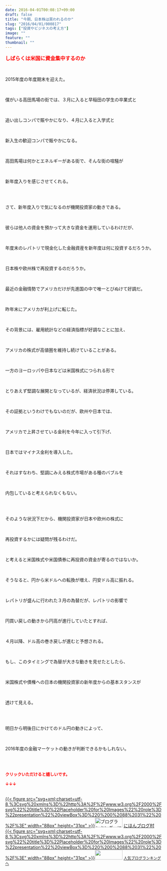 ```yaml
---
date: 2016-04-01T00:08:17+09:00
draft: false
title: "今期、日本株は買われるのか"
slug: "2016/04/01/000817"
tags: ["投資やビジネスの考え方"]
image: ""
feature: ""
thumbnail: ""
---
```

<p><font color="#ff0000" size="3"><strong>しばらくは米国に資金集中するのか</strong></font></p><br/><p>2015年度の年度期末を迎えた。<br/></p><br/><p>僕がいる高田馬場の街では、３月に入ると早稲田の学生の卒業式と<br/></p><br/><p>追い出しコンパで賑やかになり、４月に入ると入学式と<br/></p><br/><p>新入生の歓迎コンパで賑やかになる。<br/></p><br/><p>高田馬場は何かとエネルギーがある街で、そんな街の喧騒が<br/></p><br/><p>新年度入りを感じさせてくれる。</p><br/><br/><p>さて、新年度入りで気になるのが機関投資家の動きである。<br/></p><br/><p>彼らは他人の資金を預かって大きな資金を運用しているわけだが、<br/></p><br/><p>年度末のレパトリで現金化した金融資産を新年度は何に投資するだろうか。<br/></p><br/><p>日本株や欧州株で再投資するのだろうか。<br/></p><br/><p>最近の金融情勢でアメリカだけが先進国の中で唯一とびぬけて好調だ。<br/></p><br/><p>昨年末にアメリカが利上げに転じた。<br/></p><br/><p>その背景には、雇用統計などの経済指標が好調なことに加え、<br/></p><br/><p>アメリカの株式が高値圏を維持し続けていることがある。<br/></p><br/><p>一方のヨーロッパや日本などは米国株式につられる形で<br/></p><br/><p>とりあえず堅調な展開となっているが、経済状況は停滞している。<br/></p><br/><p>その証拠というわけでもないのだが、欧州や日本では、<br/></p><br/><p>アメリカで上昇させている金利を今年に入って引下げ、<br/></p><br/><p>日本ではマイナス金利を導入した。<br/></p><br/><p>それはすなわち、堅調にみえる株式市場がある種のバブルを<br/></p><br/><p>内包していると考えられなくもない。<br/><br/></p><br/><p>そのような状況下だから、機関投資家が日本や欧州の株式に<br/></p><br/><p>再投資するかには疑問が残るわけだ。<br/></p><br/><p>と考えると米国株式や米国債券に再投資の資金が寄るのではないか。<br/></p><br/><p>そうなると、円から米ドルへの転換が増え、円安ドル高に振れる。<br/></p><br/><p>レパトリが盛んに行われた３月の為替だが、レパトリの影響で<br/></p><br/><p>円買い戻しの動きから円高が進行していたとすれば、<br/></p><br/><p>４月以降、ドル高の巻き戻しが進むと予想される。<br/></p><br/><p>もし、このタイミングで為替が大きな動きを見せたとしたら、<br/></p><br/><p>米国株式や債権への日本の機関投資家の新年度からの基本スタンスが<br/></p><br/><p>透けて見える。<br/></p><br/><br/><p>明日から明後日にかけてのドル円の動きによって、<br/></p><br/><p>2016年度の金融マーケットの動きが判断できるかもしれない。<br/></p><br/><br/><p><font color="#ff0000" size="2"><strong>クリックいただけると嬉しいです。<br/></strong></font></p><p><font color="#ff0000" size="2"><strong>↓↓↓</strong></font></p><p><br/><a href="http://www.blogmura.com/ranking.html" target="_blank">{{< figure src="svg+xml;charset=utf-8,%3Csvg%20xmlns%3D%22http%3A%2F%2Fwww.w3.org%2F2000%2Fsvg%22%20title%3D%22Placeholder%20for%20Images%22%20role%3D%22presentation%22%20viewBox%3D%220%200%2088%2031%22%20%2F%3E" width="88px" height="31px" >}}<noscript><img border="0" alt="ブログランキング・にほんブログ村へ" src="https://img-proxy.blog-video.jp/images?url=http%3A%2F%2Fwww.blogmura.com%2Fimg%2Fwww88_31.gif" width="88" height="31"></noscript></a> <a href="http://www.blogmura.com/ranking.html" target="_blank">にほんブログ村</a> <br/><a title="人気ブログランキングへ" href="link.php?1804582">{{< figure src="svg+xml;charset=utf-8,%3Csvg%20xmlns%3D%22http%3A%2F%2Fwww.w3.org%2F2000%2Fsvg%22%20title%3D%22Placeholder%20for%20Images%22%20role%3D%22presentation%22%20viewBox%3D%220%200%2088%2031%22%20%2F%3E" width="88px" height="31px" >}}<noscript><img border="0" src="https://blog.with2.net/img/banner/banner_22.gif" width="88" height="31"></noscript></a> <a style="FONT-SIZE: 12px" href="link.php?1804582">人気ブログランキングへ</a> </p>

